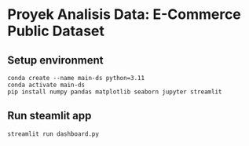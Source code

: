 # Proyek Analisis Data: E-Commerce Public Dataset

## Setup environment
```
conda create --name main-ds python=3.11
conda activate main-ds
pip install numpy pandas matplotlib seaborn jupyter streamlit
```

## Run steamlit app
```
streamlit run dashboard.py
```
